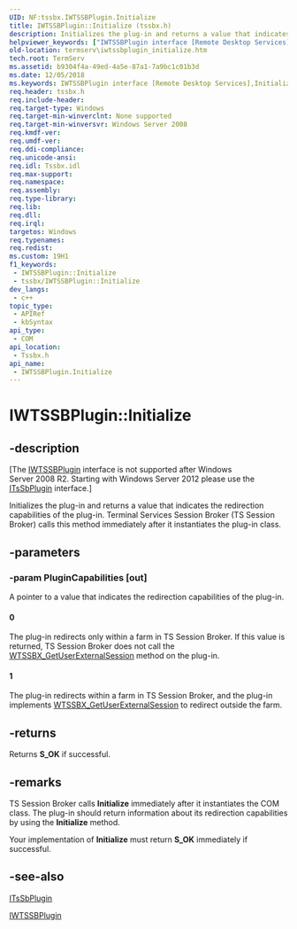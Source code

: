 ```yaml
---
UID: NF:tssbx.IWTSSBPlugin.Initialize
title: IWTSSBPlugin::Initialize (tssbx.h)
description: Initializes the plug-in and returns a value that indicates the redirection capabilities of the plug-in.
helpviewer_keywords: ["IWTSSBPlugin interface [Remote Desktop Services]","Initialize method","IWTSSBPlugin.Initialize","IWTSSBPlugin::Initialize","Initialize","Initialize method [Remote Desktop Services]","Initialize method [Remote Desktop Services]","IWTSSBPlugin interface","termserv.iwtssbplugin_initialize","tssbx/IWTSSBPlugin::Initialize"]
old-location: termserv\iwtssbplugin_initialize.htm
tech.root: TermServ
ms.assetid: b9304f4a-49ed-4a5e-87a1-7a9bc1c01b3d
ms.date: 12/05/2018
ms.keywords: IWTSSBPlugin interface [Remote Desktop Services],Initialize method, IWTSSBPlugin.Initialize, IWTSSBPlugin::Initialize, Initialize, Initialize method [Remote Desktop Services], Initialize method [Remote Desktop Services],IWTSSBPlugin interface, termserv.iwtssbplugin_initialize, tssbx/IWTSSBPlugin::Initialize
req.header: tssbx.h
req.include-header: 
req.target-type: Windows
req.target-min-winverclnt: None supported
req.target-min-winversvr: Windows Server 2008
req.kmdf-ver: 
req.umdf-ver: 
req.ddi-compliance: 
req.unicode-ansi: 
req.idl: Tssbx.idl
req.max-support: 
req.namespace: 
req.assembly: 
req.type-library: 
req.lib: 
req.dll: 
req.irql: 
targetos: Windows
req.typenames: 
req.redist: 
ms.custom: 19H1
f1_keywords:
 - IWTSSBPlugin::Initialize
 - tssbx/IWTSSBPlugin::Initialize
dev_langs:
 - c++
topic_type:
 - APIRef
 - kbSyntax
api_type:
 - COM
api_location:
 - Tssbx.h
api_name:
 - IWTSSBPlugin.Initialize
---
```


# IWTSSBPlugin::Initialize


## -description

<p class="CCE_Message">[The <a href="https://docs.microsoft.com/windows/desktop/api/tssbx/nn-tssbx-iwtssbplugin">IWTSSBPlugin</a> interface is 
    not supported  after Windows Server 2008 R2. Starting with Windows Server 2012 please use the 
    <a href="https://docs.microsoft.com/windows/desktop/api/sbtsv/nn-sbtsv-itssbplugin">ITsSbPlugin</a> interface.]

Initializes the plug-in and returns a value that indicates the redirection capabilities of the 
    plug-in. Terminal Services Session Broker (TS Session Broker) calls this method 
    immediately after it instantiates the plug-in class.

## -parameters

### -param PluginCapabilities [out]

A pointer to a value that indicates the redirection capabilities of the plug-in.



#### 0

The plug-in redirects only within a farm in TS Session Broker. If this value is returned, TS Session Broker does not call the <a href="https://docs.microsoft.com/windows/desktop/api/tssbx/nf-tssbx-iwtssbplugin-wtssbx_getuserexternalsession">WTSSBX_GetUserExternalSession</a> method on the plug-in.



#### 1

The plug-in redirects within a farm in TS Session Broker, and the plug-in implements <a href="https://docs.microsoft.com/windows/desktop/api/tssbx/nf-tssbx-iwtssbplugin-wtssbx_getuserexternalsession">WTSSBX_GetUserExternalSession</a> to redirect outside the farm.

## -returns

Returns <b>S_OK</b> if successful.

## -remarks

TS Session Broker calls <b>Initialize</b> immediately after it instantiates the COM class. The plug-in should return information about its redirection capabilities  by using the <b>Initialize</b> method.

Your implementation of <b>Initialize</b> must return <b>S_OK</b> immediately if successful.

## -see-also

<a href="https://docs.microsoft.com/windows/desktop/api/sbtsv/nn-sbtsv-itssbplugin">ITsSbPlugin</a>



<a href="https://docs.microsoft.com/windows/desktop/api/tssbx/nn-tssbx-iwtssbplugin">IWTSSBPlugin</a>

